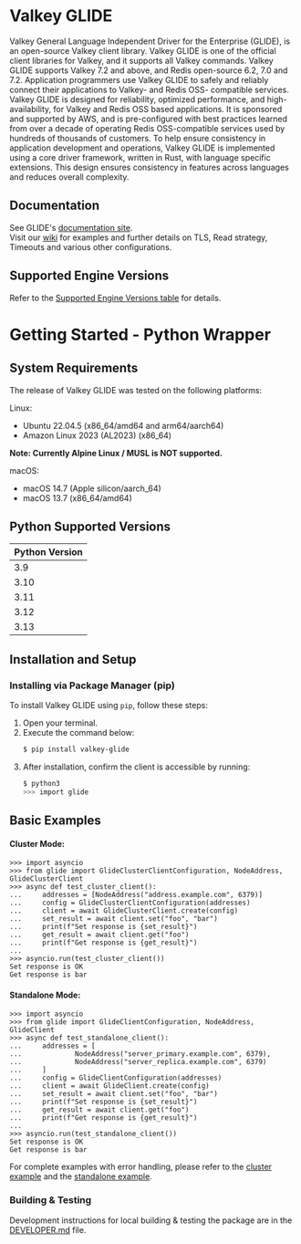 # Valkey GLIDE

Valkey General Language Independent Driver for the Enterprise (GLIDE), is an open-source Valkey client library. Valkey GLIDE is one of the official client libraries for Valkey, and it supports all Valkey commands. Valkey GLIDE supports Valkey 7.2 and above, and Redis open-source 6.2, 7.0 and 7.2. Application programmers use Valkey GLIDE to safely and reliably connect their applications to Valkey- and Redis OSS- compatible services. Valkey GLIDE is designed for reliability, optimized performance, and high-availability, for Valkey and Redis OSS based applications. It is sponsored and supported by AWS, and is pre-configured with best practices learned from over a decade of operating Redis OSS-compatible services used by hundreds of thousands of customers. To help ensure consistency in application development and operations, Valkey GLIDE is implemented using a core driver framework, written in Rust, with language specific extensions. This design ensures consistency in features across languages and reduces overall complexity.

## Documentation

See GLIDE's [documentation site](https://valkey.io/valkey-glide/).  
Visit our [wiki](https://github.com/valkey-io/valkey-glide/wiki/Python-wrapper) for examples and further details on TLS, Read strategy, Timeouts and various other configurations.

## Supported Engine Versions

Refer to the [Supported Engine Versions table](https://github.com/valkey-io/valkey-glide/blob/main/README.md#supported-engine-versions) for details.

# Getting Started - Python Wrapper

## System Requirements

The release of Valkey GLIDE was tested on the following platforms:

Linux:

-   Ubuntu 22.04.5 (x86_64/amd64 and arm64/aarch64)
-   Amazon Linux 2023 (AL2023) (x86_64)

**Note: Currently Alpine Linux / MUSL is NOT supported.**

macOS:

-   macOS 14.7 (Apple silicon/aarch_64)
-   macOS 13.7 (x86_64/amd64)

## Python Supported Versions

| Python Version |
|----------------|
| 3.9            |
| 3.10           |
| 3.11           |
| 3.12           |
| 3.13           |

## Installation and Setup

### Installing via Package Manager (pip)

To install Valkey GLIDE using `pip`, follow these steps:

1. Open your terminal.
2. Execute the command below:
    ```bash
    $ pip install valkey-glide
    ```
3. After installation, confirm the client is accessible by running:
    ```bash
    $ python3
    >>> import glide
    ```

## Basic Examples

#### Cluster Mode:

```python:
>>> import asyncio
>>> from glide import GlideClusterClientConfiguration, NodeAddress, GlideClusterClient
>>> async def test_cluster_client():
...     addresses = [NodeAddress("address.example.com", 6379)]
...     config = GlideClusterClientConfiguration(addresses)
...     client = await GlideClusterClient.create(config)
...     set_result = await client.set("foo", "bar")
...     print(f"Set response is {set_result}")
...     get_result = await client.get("foo")
...     print(f"Get response is {get_result}")
... 
>>> asyncio.run(test_cluster_client())
Set response is OK
Get response is bar
```

#### Standalone Mode:

```python:
>>> import asyncio
>>> from glide import GlideClientConfiguration, NodeAddress, GlideClient
>>> async def test_standalone_client():
...     addresses = [
...             NodeAddress("server_primary.example.com", 6379),
...             NodeAddress("server_replica.example.com", 6379)
...     ]
...     config = GlideClientConfiguration(addresses)
...     client = await GlideClient.create(config)
...     set_result = await client.set("foo", "bar")
...     print(f"Set response is {set_result}")
...     get_result = await client.get("foo")
...     print(f"Get response is {get_result}")
... 
>>> asyncio.run(test_standalone_client())
Set response is OK
Get response is bar
```

For complete examples with error handling, please refer to the [cluster example](https://github.com/valkey-io/valkey-glide/blob/main/examples/python/cluster_example.py) and the [standalone example](https://github.com/valkey-io/valkey-glide/blob/main/examples/python/standalone_example.py).


### Building & Testing

Development instructions for local building & testing the package are in the [DEVELOPER.md](https://github.com/valkey-io/valkey-glide/blob/main/python/DEVELOPER.md#build-from-source) file.
